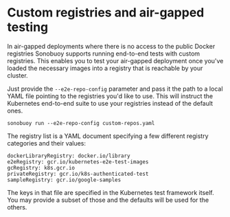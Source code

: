 # Custom registries and air-gapped testing

In air-gapped deployments where there is no access to the public Docker registries
Sonobuoy supports running end-to-end tests with custom registries. This enables
you to test your air-gapped deployment once you've loaded the necessary images
into a registry that is reachable by your cluster.

Just provide the `--e2e-repo-config` parameter and pass it the path to a local
YAML file pointing to the registries you'd like to use. This will instruct the
Kubernetes end-to-end suite to use your registries instead of the default ones.

```
sonobuoy run --e2e-repo-config custom-repos.yaml
```

The registry list is a YAML document specifying a few different registry
categories and their values:

```
dockerLibraryRegistry: docker.io/library
e2eRegistry: gcr.io/kubernetes-e2e-test-images
gcRegistry: k8s.gcr.io
privateRegistry: gcr.io/k8s-authenticated-test
sampleRegistry: gcr.io/google-samples
```

The keys in that file are specified in the Kubernetes test framework itself. You
may provide a subset of those and the defaults will be used for the others.